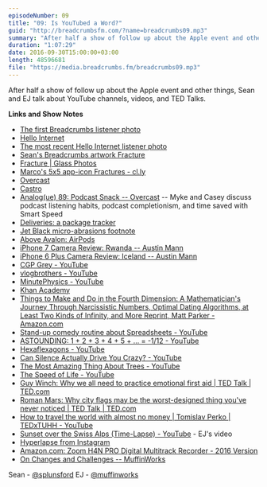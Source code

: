 ```yaml
---
episodeNumber: 09
title: "09: Is YouTubed a Word?"
guid: "http://breadcrumbsfm.com/?name=breadcrumbs09.mp3"
summary: "After half a show of follow up about the Apple event and other things, Sean and EJ talk about YouTube channels, videos, and TED Talks."
duration: "1:07:29"
date: 2016-09-30T15:00:00+03:00
length: 48596681
file: "https://media.breadcrumbs.fm/breadcrumbs09.mp3"
---
```

After half a show of follow up about the Apple event and other things, Sean and EJ talk about YouTube channels, videos, and TED Talks.

**Links and Show Notes** 
- [The first Breadcrumbs listener photo](https://twitter.com/efrataitel/status/779098727906770944)
- [Hello Internet](http://www.hellointernet.fm/)
- [ The most recent Hello Internet listener photo](http://static1.squarespace.com/static/52d66949e4b0a8cec3bcdd46/t/57da845bbe65946d7044c868/1473938533452/?format=1500w)
- [Sean's Breadcrumbs artwork Fracture](https://twitter.com/SPLunsford/status/779357196048015360)
- [Fracture | Glass Photos](https://www.fractureme.com/)
- [Marco's 5x5 app-icon Fractures - cl.ly](http://cl.ly/image/1p400i300h2F)
- [ Overcast](https://geo.itunes.apple.com/us/app/overcast-podcast-player/id888422857)
- [ Castro](https://geo.itunes.apple.com/us/app/castro-play-share-podcasts/id1080840241)
- [Analog(ue) 89: Podcast Snack -- Overcast](https://overcast.fm/+DAvJaPmi0/18:56) -- Myke and Casey discuss podcast listening habits, podcast completionism, and time saved with Smart Speed
- [ Deliveries: a package tracker](https://geo.itunes.apple.com/us/app/deliveries-a-package-tracker/id290986013)
- [Jet Black micro-abrasions footnote](https://twitter.com/caseyliss/status/773602312845717504)
- [Above Avalon: AirPods](http://www.aboveavalon.com/notes/2016/9/13/airpods)
- [iPhone 7 Camera Review: Rwanda -- Austin Mann](http://austinmann.com/trek/iphone-7-camera-review-rwanda)
- [iPhone 6 Plus Camera Review: Iceland -- Austin Mann](http://austinmann.com/trek/iphone-6-plus-camera-review-iceland)
- [CGP Grey - YouTube](https://www.youtube.com/user/CGPGrey)
- [vlogbrothers - YouTube](https://www.youtube.com/user/vlogbrothers)
- [MinutePhysics - YouTube](https://www.youtube.com/user/minutephysics)
- [Khan Academy](https://www.khanacademy.org/)
- [Things to Make and Do in the Fourth Dimension: A Mathematician's Journey Through Narcissistic Numbers, Optimal Dating Algorithms, at Least Two Kinds of Infinity, and More Reprint, Matt Parker - Amazon.com](http://www.amazon.com/dp/B00JD1LBBY/?tag=breadcrumbsfm-20)
- [Stand-up comedy routine about Spreadsheets - YouTube](http://youtu.be/UBX2QQHlQ_I)
- [ASTOUNDING: 1 + 2 + 3 + 4 + 5 + ... = -1/12 - YouTube](http://youtu.be/w-I6XTVZXww)
- [Hexaflexagons - YouTube](http://youtu.be/VIVIegSt81k)
- [Can Silence Actually Drive You Crazy? - YouTube](http://youtu.be/mXVGIb3bzHI)
- [The Most Amazing Thing About Trees - YouTube](http://youtu.be/BickMFHAZR0)
- [The Speed of Life - YouTube](http://youtu.be/aIx2N-viNwY)
- [ Guy Winch: Why we all need to practice emotional first aid | TED Talk | TED.com](http://www.ted.com/talks/guy_winch_the_case_for_emotional_hygiene)
- [ Roman Mars: Why city flags may be the worst-designed thing you've never noticed | TED Talk | TED.com](http://www.ted.com/talks/roman_mars_why_city_flags_may_be_the_worst_designed_thing_you_ve_never_noticed)
- [How to travel the world with almost no money | Tomislav Perko | TEDxTUHH - YouTube](https://m.youtube.com/watch?v=R7vmHGAshi8&feature=youtu.be)
- [Sunset over the Swiss Alps (Time-Lapse) - YouTube](http://youtu.be/7_mm1h7R_NM) - EJ's video
- [ Hyperlapse from Instagram](https://geo.itunes.apple.com/us/app/hyperlapse-from-instagram/id740146917)
- [Amazon.com: Zoom H4N PRO Digital Multitrack Recorder - 2016 Version](http://www.amazon.com/dp/B01DPOXS8I/?tag=breadcrumbsfm-20)
- [On Changes and Challenges -- MuffinWorks](http://www.muffin.works/blog/2016/7/12/on-changes-and-challenges)

Sean - [@splunsford](https://twitter.com/splunsford) EJ - [@muffinworks](https://twitter.com/muffinworks)